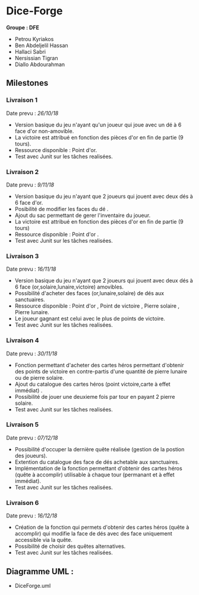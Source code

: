 # Dice-Forge

**Groupe : DFE**

* Petrou Kyriakos
* Ben Abdeljelil Hassan
* Hallaci Sabri
* Nersissian Tigran
* Diallo Abdourahman

##  **Milestones**

### Livraison 1  
Date prevu : *26/10/18*

*  Version basique du jeu n'ayant qu'un joueur qui joue avec un dé à 6 face d'or non-amovible.
*  La victoire est attribué en fonction des pièces d'or en fin de partie (9 tours).
*  Ressource disponible : Point d'or.
*  Test avec Junit sur les tâches realisées.

### Livraison 2
Date prevu : *9/11/18*

* Version basique du jeu n'ayant que 2 joueurs qui jouent avec deux dés à 6 face d'or.
* Posibilité de modifier les faces du dé .
* Ajout du sac permettant de gerer l'inventaire du joueur.
* La victoire est attribué en fonction des pièces d'or en fin de partie (9 tours)
* Ressource disponible : Point d'or .
* Test avec Junit sur les tâches realisées.


### Livraison 3

Date prevu : *16/11/18*

* Version basique du jeu n'ayant que 2 joueurs qui jouent avec deux dés à 6 face (or,solaire,lunaire,victoire) amovibles.
* Possibilité d'acheter des faces (or,lunaire,solaire) de dés aux sanctuaires.
* Ressource disponible : Point d'or , Point de victoire , Pierre solaire  , Pierre lunaire.
* Le joueur gagnant est celui avec le plus de points de victoire.
* Test avec Junit sur les tâches realisées.

### Livraison 4

Date prevu : *30/11/18*

* Fonction permettant d'acheter des cartes héros permettant d'obtenir des points de victoire en contre-partis d'une quantité de pierre lunaire ou de pierre solaire.
* Ajout du catalogue des cartes héros (point victoire,carte à effet immédiat) .
* Possibilité de jouer une deuxieme fois par tour en payant 2 pierre solaire.
* Test avec Junit sur les tâches realisées.

### Livraison 5

Date prevu : *07/12/18*

* Possibilité d'occuper la dernière quête réalisée (gestion de la postion des joueurs).
* Extention du catalogue des face de dés achetable aux sanctuaires.
* Implémentation de la fonction permettant d'obtenir des cartes héros (quête à accomplir) utilisable à chaque tour (permanant et à effet immédiat).
*  Test avec Junit sur les tâches realisées.

### Livraison 6

Date prevu : *16/12/18*

* Création de la fonction qui permets d'obtenir des cartes héros (quête à accomplir) qui modifie la face de dés avec des face uniquement accessible via la quête.
* Possibilité de choisir des quêtes alternatives.
*  Test avec Junit sur les tâches realisées.


## Diagramme UML :

* DiceForge.uml 

